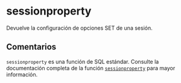 ﻿---
SidebarGroup: "Funciones de sistema"
Autogenerated: true
---

# sessionproperty

Devuelve la configuración de opciones SET de una sesión.

## Comentarios 

`sessionproperty` es una función de SQL estándar. Consulte la documentación completa de la función [`sessionproperty`](https://learn.microsoft.com/es-es/sql/t-sql/functions/sessionproperty-transact-sql) para mayor información.
